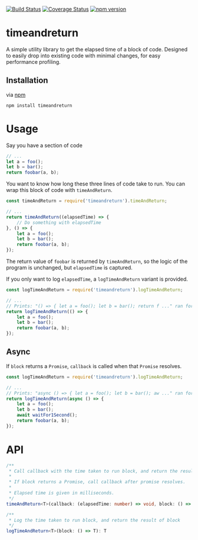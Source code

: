 [![Build Status](https://travis-ci.org/JustinLovinger/timeandreturn.svg?branch=master)](https://travis-ci.org/JustinLovinger/timeandreturn)
[![Coverage Status](https://coveralls.io/repos/github/JustinLovinger/timeandreturn/badge.svg?branch=master)](https://coveralls.io/github/JustinLovinger/timeandreturn?branch=master)
[![npm version](https://badge.fury.io/js/timeandreturn.svg)](https://badge.fury.io/js/timeandreturn)


# timeandreturn

A simple utility library to get the elapsed time of a block of code.
Designed to easily drop into existing code with minimal changes, for easy performance profiling.

## Installation

via [npm](https://github.com/npm/npm)

```
npm install timeandreturn
```

# Usage

Say you have a section of code

```js
// ...
let a = foo();
let b = bar();
return foobar(a, b);
```

You want to know how long these three lines of code take to run. You can wrap this block of code with `timeAndReturn`.

```js
const timeAndReturn = require('timeandreturn').timeAndReturn;

// ...
return timeAndReturn((elapsedTime) => {
    // Do something with elapsedTime
}, () => {
    let a = foo();
    let b = bar();
    return foobar(a, b);
});
```

The return value of `foobar` is returned by `timeAndReturn`, so the logic of the program is unchanged, but `elapsedTime` is captured.

If you only want to log `elapsedTime`, a `logTimeAndReturn` variant is provided.

```js
const logTimeAndReturn = require('timeandreturn').logTimeAndReturn;

// ...
// Prints: "() => { let a = foo(); let b = bar(); return f ..." ran for 0.00014059999999881256 seconds
return logTimeAndReturn(() => {
    let a = foo();
    let b = bar();
    return foobar(a, b);
});
```

## Async

If `block` returns a `Promise`, `callback` is called when that `Promise` resolves.

```js
const logTimeAndReturn = require('timeandreturn').logTimeAndReturn;

// ...
// Prints: "async () => { let a = foo(); let b = bar(); aw ..." ran for 1.000469800000079 seconds
return logTimeAndReturn(async () => {
    let a = foo();
    let b = bar();
    await waitFor1Second();
    return foobar(a, b);
});
```

# API

```ts
/**
 * Call callback with the time taken to run block, and return the result of block
 *
 * If block returns a Promise, call callback after promise resolves.
 *
 * Elapsed time is given in milliseconds.
 */
timeAndReturn<T>(callback: (elapsedTime: number) => void, block: () => T): T
```

```ts
/**
 * Log the time taken to run block, and return the result of block
 */
logTimeAndReturn<T>(block: () => T): T
```